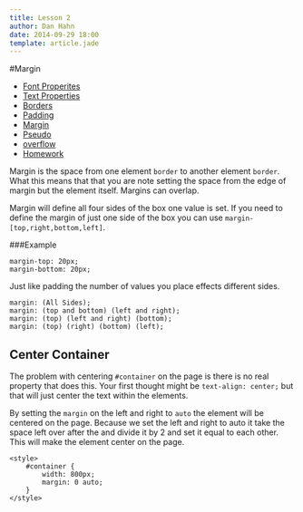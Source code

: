 ```yaml
---
title: Lesson 2
author: Dan Hahn
date: 2014-09-29 18:00
template: article.jade
---
```


#Margin

* [Font Properites]()
* [Text Properties](text.html)
* [Borders](borders.html)
* [Padding](padding.html)
* [Margin](margin.html)
* [Pseudo](pseudo.html)
* [overflow](overflow.html)
* [Homework](homework.html)

Margin is the space from one element `border` to another element `border`. What this means that that you are note setting the space from the edge of margin but the element itself.  Margins can overlap.

Margin will define all four sides of the box one value is set. If you need to define the margin of just one side of the box you can use `margin-[top,right,bottom,left]`.

###Example

	margin-top: 20px;
	margin-bottom: 20px;

Just like padding the number of values you place effects different sides.

	margin: (All Sides);
	margin: (top and bottom) (left and right);
	margin: (top) (left and right) (bottom);
	margin: (top) (right) (bottom) (left);

## Center Container

The problem with centering `#container` on the page is there is no real property that does this. Your first thought might be `text-align: center;` but that will just center the text within the elements.

By setting the `margin` on the left and right to `auto` the element will be centered on the page. Because we set the left and right to auto it take the space left over after the and divide it by 2 and set it equal to each other. This will make the element center on the page.

	<style>
		#container {
			width: 800px;
			margin: 0 auto;
		}
	</style>

<script src="lesson-2.js"></script>